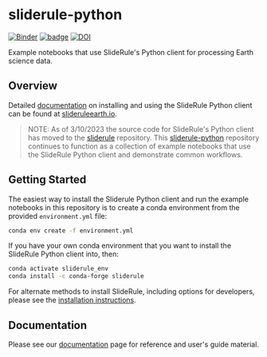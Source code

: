 # sliderule-python

[![Binder](https://mybinder.org/badge_logo.svg)](https://gke.mybinder.org/v2/gh/ICESat2-SlideRule/sliderule-python/main?urlpath=lab)
[![badge](https://img.shields.io/static/v1.svg?logo=Jupyter&label=PangeoBinderAWS&message=us-west-2&color=orange)](https://aws-uswest2-binder.pangeo.io/v2/gh/ICESat2-SlideRule/sliderule-python/main?urlpath=lab)
[![DOI](https://zenodo.org/badge/311384982.svg)](https://zenodo.org/badge/latestdoi/311384982)

Example notebooks that use SlideRule's Python client for processing Earth science data.

## Overview
Detailed [documentation](https://slideruleearth.io/rtd/) on installing and using the SlideRule Python client can be found at [slideruleearth.io](https://slideruleearth.io/).

> NOTE: As of 3/10/2023 the source code for SlideRule's Python client has moved to the [sliderule](https://github.com/ICESat2-SlideRule/sliderule) repository. This [sliderule-python](https://github.com/ICESat2-SlideRule/sliderule-python) repository continues to function as a collection of example notebooks that use the SlideRule Python client and demonstrate common workflows.

## Getting Started

The easiest way to install the Sliderule Python client and run the example notebooks in this repository is to create a conda environment from the provided `environment.yml` file:
```bash
conda env create -f environment.yml
```

If you have your own conda environment that you want to install the SlideRule Python client into, then:
```bash
conda activate sliderule_env
conda install -c conda-forge sliderule
```

For alternate methods to install SlideRule, including options for developers, please see the [installation instructions](https://slideruleearth.io/rtd/getting_started/Install.html).

## Documentation

Please see our [documentation](https://slideruleearth.io/rtd/) page for reference and user's guide material.
